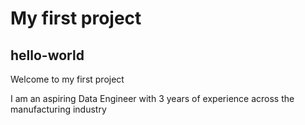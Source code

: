 # My first project
**hello-world**
---
Welcome to my first project

I am an aspiring Data Engineer with 3 years of experience across the manufacturing industry
